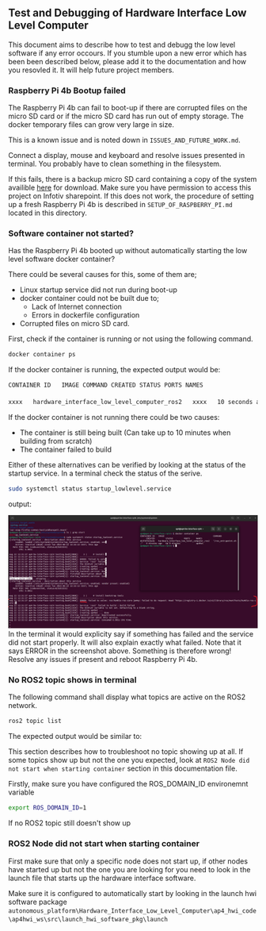 ## Test and Debugging of Hardware Interface Low Level Computer

This document aims to describe how to test and debugg the low level software if any error occours. If you stumble upon a new error which has been been described below, please add it to the documentation and how you resovled it. It will help future project members.

### Raspberry Pi 4b Bootup failed

The Raspberry Pi 4b can fail to boot-up if there are corrupted files on the micro SD card or if the micro SD card has run out of empty storage. The docker temporary files can grow very large in size.

This is a known issue and is noted down in `ISSUES_AND_FUTURE_WORK.md`.

Connect a display, mouse and keyboard and resolve issues presented in terminal. You probably have to clean something in the filesystem.

If this fails, there is a backup micro SD card containing a copy of the system availible [here](https://infotiv.sharepoint.com/sites/AutonomousPlatform/Delade%20dokument/Forms/AllItems.aspx?id=%2Fsites%2FAutonomousPlatform%2FDelade%20dokument%2FGeneral%2FBackups&viewid=dfe2fcef%2Dde52%2D4cb2%2D9cb5%2Da3f10ac871e4) for download. Make sure you have permission to access this project on Infotiv sharepoint. If this does not work, the procedure of setting up a fresh Raspberry Pi 4b is described in `SETUP_OF_RASPBERRY_PI.md` located in this directory.

### Software container not started?

Has the Raspberry Pi 4b booted up without automatically starting the low level software docker container?

There could be several causes for this, some of them are;

- Linux startup service did not run during boot-up
- docker container could not be built due to;
  - Lack of Internet connection
  - Errors in dockerfile configuration
- Corrupted files on micro SD card.

First, check if the container is running or not using the following command.

```bash
docker container ps
```

If the docker container is running, the expected output would be:

```bash
CONTAINER ID   IMAGE COMMAND CREATED STATUS PORTS NAMES

xxxx   hardware_interface_low_level_computer_ros2   xxxx   10 seconds ago   Up 10 seconds             ap4hwi
```

If the docker container is not running there could be two causes:

- The container is still being built (Can take up to 10 minutes when building from scratch)
- The container failed to build

Either of these alternatives can be verified by looking at the status of the startup service.
In a terminal check the status of the serive.

```bash
sudo systemctl status startup_lowlevel.service
```

output:

![systemd status](../Resources/extra_documentation_images/systemd_status.png)
In the terminal it would explicity say if something has failed and the service did not start properly. It will also explain exactly what failed. Note that it says ERROR in the screenshot above. Something is therefore wrong! Resolve any issues if present and reboot Raspberry Pi 4b.

### No ROS2 topic shows in terminal

The following command shall display what topics are active on the ROS2 network.

```bash
ros2 topic list
```

The expected output would be similar to:

This section describes how to troubleshoot no topic showing up at all. If some topics show up but not the one you expected, look at `ROS2 Node did not start when starting container` section in this documentation file.

Firstly, make sure you have configured the ROS_DOMAIN_ID environemnt variable

```bash
export ROS_DOMAIN_ID=1
```

If no ROS2 topic still doesn't show up

### ROS2 Node did not start when starting container

First make sure that only a specific node does not start up, if other nodes have started up but not the one you are looking for you need to look in the launch file that starts up the hardware interface software.

Make sure it is configured to automatically start by looking in the launch hwi software package `autonomous_platform\Hardware_Interface_Low_Level_Computer\ap4_hwi_code\ap4hwi_ws\src\launch_hwi_software_pkg\launch`
